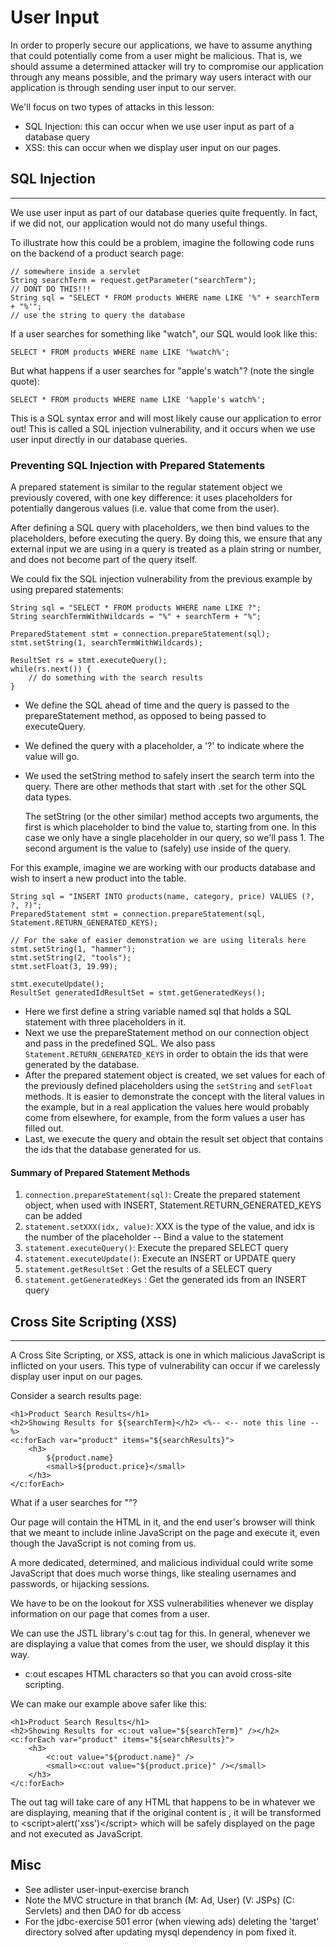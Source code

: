 # User Input
In order to properly secure our applications, we have to assume anything that could potentially come from a user might be malicious. That is, we should assume a determined attacker will try to compromise our application through any means possible, and the primary way users interact with our application is through sending user input to our server.

We'll focus on two types of attacks in this lesson:

- SQL Injection: this can occur when we use user input as part of a database query
- XSS: this can occur when we display user input on our pages.

## SQL Injection
<hr>
We use user input as part of our database queries quite frequently. In fact, if we did not, our application would not do many useful things.

To illustrate how this could be a problem, imagine the following code runs on the backend of a product search page:

    // somewhere inside a servlet
    String searchTerm = request.getParameter("searchTerm");
    // DONT DO THIS!!!
    String sql = "SELECT * FROM products WHERE name LIKE '%" + searchTerm + "%'";
    // use the string to query the database
If a user searches for something like "watch", our SQL would look like this:
    
    SELECT * FROM products WHERE name LIKE '%watch%';

But what happens if a user searches for "apple's watch"? (note the single quote):

    SELECT * FROM products WHERE name LIKE '%apple's watch%';
This is a SQL syntax error and will most likely cause our application to error out! This is called a SQL injection vulnerability, and it occurs when we use user input directly in our database queries.

### Preventing SQL Injection with Prepared Statements
A prepared statement is similar to the regular statement object we previously covered, with one key difference: it uses placeholders for potentially dangerous values (i.e. value that come from the user).

After defining a SQL query with placeholders, we then bind values to the placeholders, before executing the query. By doing this, we ensure that any external input we are using in a query is treated as a plain string or number, and does not become part of the query itself.

We could fix the SQL injection vulnerability from the previous example by using prepared statements:

    String sql = "SELECT * FROM products WHERE name LIKE ?";
    String searchTermWithWildcards = "%" + searchTerm + "%";
    
    PreparedStatement stmt = connection.prepareStatement(sql);
    stmt.setString(1, searchTermWithWildcards);
    
    ResultSet rs = stmt.executeQuery();
    while(rs.next()) {
        // do something with the search results
    }
- We define the SQL ahead of time and the query is passed to the prepareStatement method, as opposed to being passed to executeQuery.
- We defined the query with a placeholder, a '?' to indicate where the value will go.
- We used the setString method to safely insert the search term into the query. There are other methods that start with .set for the other SQL data types.

  
    The setString (or the other similar) method accepts two arguments, the first is which placeholder to bind the value to, 
    starting from one. In this case we only have a single placeholder in our query, so we'll pass 1. The second argument 
    is the value to (safely) use inside of the query.

For this example, imagine we are working with our products database and wish to insert a new product into the table.

    String sql = "INSERT INTO products(name, category, price) VALUES (?, ?, ?)";
    PreparedStatement stmt = connection.prepareStatement(sql, Statement.RETURN_GENERATED_KEYS);

    // For the sake of easier demonstration we are using literals here
    stmt.setString(1, "hammer");
    stmt.setString(2, "tools");
    stmt.setFloat(3, 19.99);
    
    stmt.executeUpdate();
    ResultSet generatedIdResultSet = stmt.getGeneratedKeys();
- Here we first define a string variable named sql that holds a SQL statement with three placeholders in it. 
- Next we use the prepareStatement method on our connection object and pass in the predefined SQL. We also pass `Statement.RETURN_GENERATED_KEYS` in order to obtain the ids that were generated by the database.
- After the prepared statement object is created, we set values for each of the previously defined placeholders using the `setString` and `setFloat` methods. It is easier to demonstrate the concept with the literal values in the example, but in a real application the values here would probably come from elsewhere, for example, from the form values a user has filled out.
- Last, we execute the query and obtain the result set object that contains the ids that the database generated for us.

#### Summary of Prepared Statement Methods
1. `connection.prepareStatement(sql)`: Create the prepared statement object, when used with INSERT, Statement.RETURN_GENERATED_KEYS can be added
2. `statement.setXXX(idx, value)`: XXX is the type of the value, and idx is the number of the placeholder -- Bind a value to the statement
3. `statement.executeQuery()`: Execute the prepared SELECT query
4. `statement.executeUpdate()`: Execute an INSERT or UPDATE query
5. `statement.getResultSet` : Get the results of a SELECT query
6. `statement.getGeneratedKeys` : Get the generated ids from an INSERT query

## Cross Site Scripting (XSS)
<hr>
A Cross Site Scripting, or XSS, attack is one in which malicious JavaScript is inflicted on your users. This type of vulnerability can occur if we carelessly display user input on our pages.

Consider a search results page:

    <h1>Product Search Results</h1>
    <h2>Showing Results for ${searchTerm}</h2> <%-- <-- note this line --%>
    <c:forEach var="product" items="${searchResults}">
        <h3>
            ${product.name}
            <small>${product.price}</small>
        </h3>
    </c:forEach>
What if a user searches for "<script>alert('xss!')</script>"?

Our page will contain the HTML <script>alert('xss!')</script> in it, and the end user's browser will think that we meant to include inline JavaScript on the page and execute it, even though the JavaScript is not coming from us.

A more dedicated, determined, and malicious individual could write some JavaScript that does much worse things, like stealing usernames and passwords, or hijacking sessions.

We have to be on the lookout for XSS vulnerabilities whenever we display information on our page that comes from a user.

We can use the JSTL library's c:out tag for this. In general, whenever we are displaying a value that comes from the user, we should display it this way.
- c:out escapes HTML characters so that you can avoid cross-site scripting.

We can make our example above safer like this:

    <h1>Product Search Results</h1>
    <h2>Showing Results for <c:out value="${searchTerm}" /></h2>
    <c:forEach var="product" items="${searchResults}">
        <h3>
            <c:out value="${product.name}" />
            <small><c:out value="${product.price}" /></small>
        </h3>
    </c:forEach>
The out tag will take care of any HTML that happens to be in whatever we are displaying, meaning that if the original content is <script>alert('xss')</script>, it will be transformed to &lt;script&gt;alert('xss')&lt;/script&gt; which will be safely displayed on the page and not executed as JavaScript.

## Misc
- See adlister user-input-exercise branch
- Note the MVC structure in that branch (M: Ad, User) (V: JSPs) (C: Servlets) and then DAO for db access
- For the jdbc-exercise 501 error (when viewing ads) deleting the 'target' directory solved after updating  mysql dependency in pom fixed it.